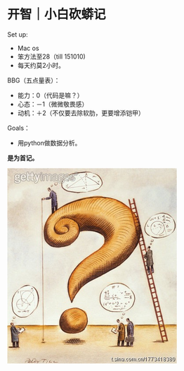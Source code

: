 # 开智｜小白砍蟒记
Set up:
 - Mac os
 - 笨方法至28（till 151010)
 - 每天约莫2小时。
 
BBG（五点量表）：
- 能力：0（代码是嘛？）
- 心态：－1（微微敬畏感）
- 动机：＋2（不仅要去除软肋，更要增添铠甲）

Goals：
- 用python做数据分析。

 

**是为首记。**


![](IMG_1558.JPG)